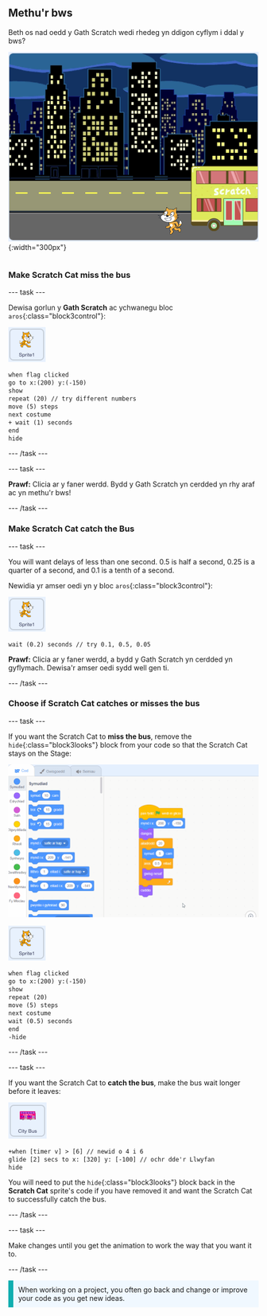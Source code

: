## Methu'r bws

<div style="display: flex; flex-wrap: wrap">
<div style="flex-basis: 200px; flex-grow: 1; margin-right: 15px;">
Beth os nad oedd y Gath Scratch wedi rhedeg yn ddigon cyflym i ddal y bws?
</div>
<div>

![Y Gath Scratch yn methu'r bws.](images/cat-misses-bus.png){:width="300px"}

</div>
</div>

### Make Scratch Cat miss the bus

--- task ---

Dewisa gorlun y **Gath Scratch** ac ychwanegu bloc `aros`{:class="block3control"}:

![Corlun y Gath Scratch.](images/scratch-cat-sprite.png)

```blocks3
when flag clicked
go to x:(200) y:(-150) 
show
repeat (20) // try different numbers
move (5) steps 
next costume 
+ wait (1) seconds
end
hide
```
--- /task ---

--- task ---

**Prawf:** Clicia ar y faner werdd. Bydd y Gath Scratch yn cerdded yn rhy araf ac yn methu'r bws!

--- /task ---

### Make Scratch Cat catch the Bus

--- task ---

You will want delays of less than one second. 0.5 is half a second, 0.25 is a quarter of a second, and 0.1 is a tenth of a second.

Newidia yr amser oedi yn y bloc `aros`{:class="block3control"}:

![Corlun y Gath Scratch.](images/scratch-cat-sprite.png)

```blocks3
wait (0.2) seconds // try 0.1, 0.5, 0.05
```

**Prawf:** Clicia ar y faner werdd, a bydd y Gath Scratch yn cerdded yn gyflymach. Dewisa'r amser oedi sydd well gen ti.

--- /task ---

### Choose if Scratch Cat catches or misses the bus

--- task ---

If you want the Scratch Cat to **miss the bus**, remove the `hide`{:class="block3looks"} block from your code so that the Scratch Cat stays on the Stage:

![Dragging the 'hide' block from the script in the Code area to the Blocks menu to remove the block from the script.](images/removing-blocks-at-script-ends.gif)

![Llusgo'r bloc 'cuddio' o'r sgript yn ardal y Cod i'r ddewislen Blocisu i dynnu'r bloc o'r sgript.](images/scratch-cat-sprite.png)

```blocks3
when flag clicked
go to x:(200) y:(-150) 
show
repeat (20) 
move (5) steps 
next costume
wait (0.5) seconds 
end
-hide
```
--- /task ---

--- task ---

If you want the Scratch Cat to **catch the bus**, make the bus wait longer before it leaves:

![The City Bus sprite.](images/bus-sprite.png)

```blocks3
+when [timer v] > [6] // newid o 4 i 6
glide [2] secs to x: [320] y: [-100] // ochr dde'r Llwyfan
hide
```

You will need to put the `hide`{:class="block3looks"} block back in the **Scratch Cat** sprite's code if you have removed it and want the Scratch Cat to successfully catch the bus.

--- /task ---

--- task ---

Make changes until you get the animation to work the way that you want it to.

--- /task ---

<p style="border-left: solid; border-width:10px; border-color: #0faeb0; background-color: aliceblue; padding: 10px;">
When working on a project, you often go back and change or improve your code as you get new ideas. 
</p>



